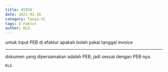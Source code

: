 ```yaml
---
title: 45850
date: 2021-02-26
category: Tanya-SC
tags: E-Faktur
author: KLG
---
```


untuk input PEB di efaktur apakah boleh pakai tanggal invoice

---

dokumen yang dipersamakan adalah PEB, jadi sesuai dengan PEB nya.

`KLG`
